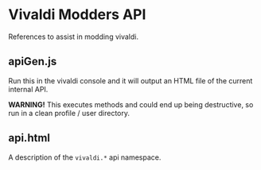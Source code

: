 # Vivaldi Modders API
References to assist in modding vivaldi.

## apiGen.js
Run this in the vivaldi console and it will output an HTML file of the current internal API.

**WARNING!** This executes methods and could end up being destructive, so run in a clean profile / user directory.

## api.html
A description of the `vivaldi.*` api namespace.
